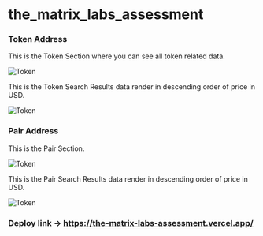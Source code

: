 # the_matrix_labs_assessment


### Token Address
This is the Token Section where you can see all token related data.

![Token](https://res.cloudinary.com/dd9cmhunr/image/upload/v1685788367/Screenshot_571_onsptg.png)

This is the Token Search Results data render in descending order of price in USD.

![Token](https://res.cloudinary.com/dd9cmhunr/image/upload/v1685788603/Screenshot_574_yijti4.png)

### Pair Address
This is the Pair Section.

![Token](https://res.cloudinary.com/dd9cmhunr/image/upload/v1685788347/Screenshot_570_ooegay.png)

This is the Pair Search Results data render in descending order of price in USD.

![Token](https://res.cloudinary.com/dd9cmhunr/image/upload/v1685788614/Screenshot_575_yv7lmb.png)




### Deploy link -> https://the-matrix-labs-assessment.vercel.app/